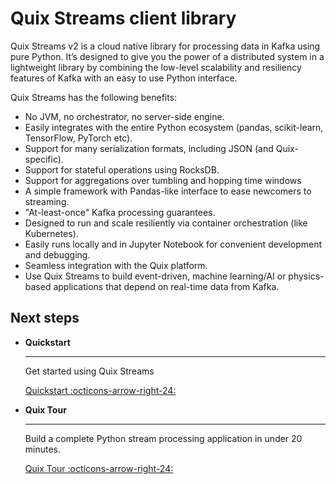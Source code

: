 # Quix Streams client library

Quix Streams v2 is a cloud native library for processing data in Kafka using pure Python. It’s designed to give you the power of a distributed system in a lightweight library by combining the low-level scalability and resiliency features of Kafka with an easy to use Python interface.

Quix Streams has the following benefits:

* No JVM, no orchestrator, no server-side engine.
* Easily integrates with the entire Python ecosystem (pandas, scikit-learn, TensorFlow, PyTorch etc).
* Support for many serialization formats, including JSON (and Quix-specific).
* Support for stateful operations using RocksDB.
* Support for aggregations over tumbling and hopping time windows
* A simple framework with Pandas-like interface to ease newcomers to streaming.
* "At-least-once" Kafka processing guarantees.
* Designed to run and scale resiliently via container orchestration (like Kubernetes).
* Easily runs locally and in Jupyter Notebook for convenient development and debugging.
* Seamless integration with the Quix platform.
* Use Quix Streams to build event-driven, machine learning/AI or physics-based applications that depend on real-time data from Kafka.

## Next steps

<div class="grid cards" markdown>

- __Quickstart__

    ---

    Get started using Quix Streams

    [Quickstart :octicons-arrow-right-24:](./get-started/quickstart.md)

- __Quix Tour__

    ---

    Build a complete Python stream processing application in under 20 minutes.

    [Quix Tour :octicons-arrow-right-24:](./get-started/quixtour/overview.md)

</div>
